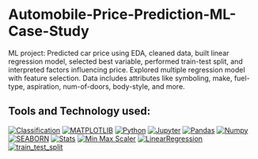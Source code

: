 # Automobile-Price-Prediction-ML-Case-Study
ML project: Predicted car price using EDA, cleaned data, built linear regression model, selected best variable, performed train-test split, and interpreted factors influencing price. Explored multiple regression model with feature selection. Data includes attributes like symboling, make, fuel-type, aspiration, num-of-doors, body-style, and more.

## Tools and Technology used:
[![Classification](https://img.shields.io/badge/-Classification-f5841f?style=for-the-badge)](https://www.javatpoint.com/classification-algorithm-in-machine-learning)
[![MATPLOTLIB](https://img.shields.io/badge/-MATPLOTLIB-007aa6?style=for-the-badge)](https://img.shields.io/badge/-MATPLOTLIB-007aa6?style=for-the-badge)
[![Python](https://img.shields.io/badge/Python-FFD43B?style=for-the-badge&logo=python&logoColor=blue)](https://img.shields.io/badge/Python-FFD43B?style=for-the-badge&logo=python&logoColor=blue)
[![Jupyter](https://img.shields.io/badge/-Jupyter-f5841f?style=for-the-badge)](https://img.shields.io/badge/-Jupyter-f5841f?style=for-the-badge)
[![Pandas](https://img.shields.io/badge/Pandas-2C2D72?style=for-the-badge&logo=pandas&logoColor=white)](https://img.shields.io/badge/Pandas-2C2D72?style=for-the-badge&logo=pandas&logoColor=white)
[![Numpy](https://img.shields.io/badge/Numpy-777BB4?style=for-the-badge&logo=numpy&logoColor=white)](https://img.shields.io/badge/Numpy-777BB4?style=for-the-badge&logo=numpy&logoColor=white)
[![SEABORN](https://img.shields.io/badge/-SEABORN-f5841f?style=for-the-badge)](https://seaborn.pydata.org/)
[![Stats](https://img.shields.io/badge/Stats-FF5733?style=for-the-badge)](https://docs.scipy.org/doc/scipy/reference/stats.html)
[![Min Max Scaler](https://img.shields.io/badge/Min_Max_Scaler-2ECC71?style=for-the-badge)](https://scikit-learn.org/stable/modules/generated/sklearn.preprocessing.MinMaxScaler.html)
[![LinearRegression](https://img.shields.io/badge/LinearRegression-4287f5?style=for-the-badge)](https://scikit-learn.org/stable/modules/generated/sklearn.linear_model.LinearRegression.html)
[![train_test_split](https://img.shields.io/badge/train__test__split-F0F615?style=for-the-badge)](https://scikit-learn.org/stable/modules/generated/sklearn.model_selection.train_test_split.html)
